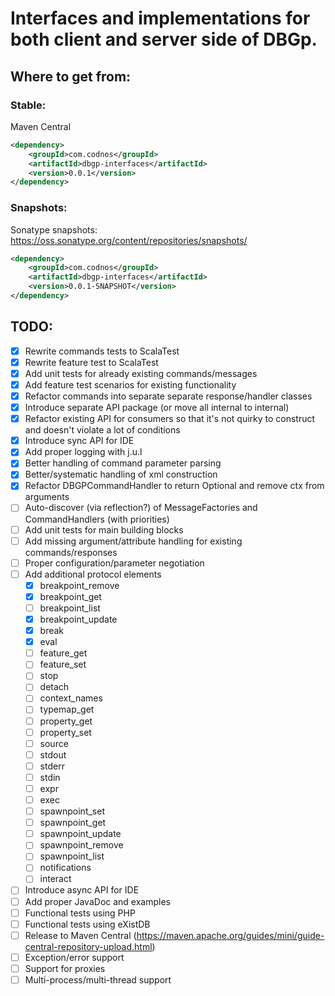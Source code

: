 # Interfaces and implementations for both client and server side of DBGp.

## Where to get from:

### Stable:
Maven Central
```xml
<dependency>
    <groupId>com.codnos</groupId>
    <artifactId>dbgp-interfaces</artifactId>
    <version>0.0.1</version>
</dependency>
```

### Snapshots:
Sonatype snapshots: https://oss.sonatype.org/content/repositories/snapshots/
```xml
<dependency>
    <groupId>com.codnos</groupId>
    <artifactId>dbgp-interfaces</artifactId>
    <version>0.0.1-SNAPSHOT</version>
</dependency>
```

## TODO:
 - [x] Rewrite commands tests to ScalaTest
 - [x] Rewrite feature test to ScalaTest
 - [x] Add unit tests for already existing commands/messages
 - [x] Add feature test scenarios for existing functionality
 - [x] Refactor commands into separate separate response/handler classes
 - [x] Introduce separate API package (or move all internal to internal)
 - [x] Refactor existing API for consumers so that it's not quirky to construct and doesn't violate a lot of conditions
 - [x] Introduce sync API for IDE
 - [x] Add proper logging with j.u.l
 - [x] Better handling of command parameter parsing
 - [x] Better/systematic handling of xml construction
 - [x] Refactor DBGPCommandHandler to return Optional<String> and remove ctx from arguments
 - [ ] Auto-discover (via reflection?) of MessageFactories and CommandHandlers (with priorities)
 - [ ] Add unit tests for main building blocks
 - [ ] Add missing argument/attribute handling for existing commands/responses
 - [ ] Proper configuration/parameter negotiation
 - [ ] Add additional protocol elements
     - [x] breakpoint_remove
     - [x] breakpoint_get
     - [ ] breakpoint_list
     - [x] breakpoint_update
     - [x] break
     - [x] eval
     - [ ] feature_get
     - [ ] feature_set
     - [ ] stop
     - [ ] detach
     - [ ] context_names
     - [ ] typemap_get
     - [ ] property_get
     - [ ] property_set
     - [ ] source
     - [ ] stdout
     - [ ] stderr
     - [ ] stdin
     - [ ] expr
     - [ ] exec
     - [ ] spawnpoint_set
     - [ ] spawnpoint_get
     - [ ] spawnpoint_update
     - [ ] spawnpoint_remove
     - [ ] spawnpoint_list
     - [ ] notifications
     - [ ] interact
 - [ ] Introduce async API for IDE
 - [ ] Add proper JavaDoc and examples
 - [ ] Functional tests using PHP
 - [ ] Functional tests using eXistDB
 - [ ] Release to Maven Central (https://maven.apache.org/guides/mini/guide-central-repository-upload.html)
 - [ ] Exception/error support
 - [ ] Support for proxies
 - [ ] Multi-process/multi-thread support